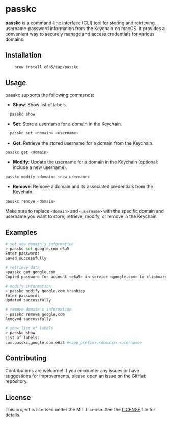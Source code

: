 # passkc

**passkc** is a command-line interface (CLI) tool for storing and retrieving username-password information from the Keychain on macOS. It provides a convenient way to securely manage and access credentials for various domains.

## Installation

```sh
	brew install e6a5/tap/passkc
```

## Usage

passkc supports the following commands:

- **Show**: Show list of labels.

```bash
  passkc show

```

- **Set**: Store a username for a domain in the Keychain.

```bash
  passkc set <domain> <username>

```
- **Get**: Retrieve the stored username for a domain from the Keychain.

```bash 
passkc get <domain>
```

- **Modify**: Update the username for a domain in the Keychain (optional: include a new username).

```bash
passkc modify <domain> <new_username>
```

- **Remove**: Remove a domain and its associated credentials from the Keychain.

```bash
passkc remove <domain>
```

Make sure to replace `<domain>` and `<username>` with the specific domain and username you want to store, retrieve, modify, or remove in the Keychain.

## Examples

```bash
# set new domain's information
> passkc set google.com e6a5
Enter password: 
Saved successfully 

# retrieve data 
>passkc get google.com
Copied password for account <e6a5> in service <google.com> to clipboard.

# modify information
> passkc modify google.com tranhiep
Enter password: 
Updated successfully

# remove domain's information
> passkc remove google.com
Removed successfully

# show list of labels
> passkc show
List of labels:
com.passkc.google.com.e6a5 #<app_prefix>.<domain>.<username>
```

## Contributing
Contributions are welcome! If you encounter any issues or have suggestions for improvements, please open an issue on the GitHub repository.

## License

This project is licensed under the MIT License. See the [LICENSE](#LICENSE) file for details.
